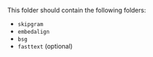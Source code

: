 This folder should contain the following folders:

- `skipgram`
- `embedalign`
- `bsg`
- `fasttext` (optional)
